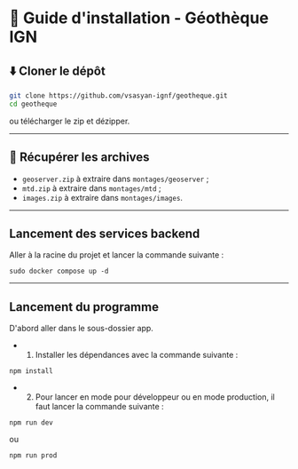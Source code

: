 # 🚀 Guide d'installation - Géothèque IGN

## ⬇️ Cloner le dépôt

```bash
git clone https://github.com/vsasyan-ignf/geotheque.git
cd geotheque
```

ou télécharger le zip et dézipper.

---

## 📁 Récupérer les archives

- `geoserver.zip` à extraire dans `montages/geoserver` ;
- `mtd.zip` à extraire dans `montages/mtd` ;
- `images.zip` à extraire dans `montages/images`.

---

## Lancement des services backend
Aller à la racine du projet et lancer la commande suivante :

```
sudo docker compose up -d
```

---

## Lancement du programme
D'abord aller dans le sous-dossier app.

- 1. Installer les dépendances avec la commande suivante :
```
npm install
```

- 2. Pour lancer en mode pour développeur ou en mode production, il faut lancer la commande suivante :
```
npm run dev
```

ou 
```
npm run prod
```
